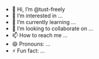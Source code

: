 - 👋 Hi, I’m @tust-freely
- 👀 I’m interested in ...
- 🌱 I’m currently learning ...
- 💞️ I’m looking to collaborate on ...
- 📫 How to reach me ...
- 😄 Pronouns: ...
- ⚡ Fun fact: ...

<!---
tust-freely/tust-freely is a ✨ special ✨ repository because its `README.md` (this file) appears on your GitHub profile.
You can click the Preview link to take a look at your changes.
--->
